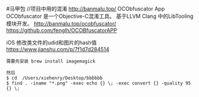 #马甲包
//项目中用的混淆
http://banmalu.top/
OCObfuscator App
OCObfuscator 是一个Objective-C混淆工具。 基于LLVM Clang 中的LibTooling 模块开发。
http://banmalu.top/ocobfuscator/
https://github.com/fenglh/OCOBfuscatorAPP



iOS 修改类文件的udid和图片的hash值
https://www.jianshu.com/p/7f1d7d284514

```
需要先安装 brew install imagemagick

然后
$ cd  /Users/xiehenry/Desktop/bbbbbb
$ find . -iname "*.png" -exec echo {} \; -exec convert {} -quality 95 {} \;
```

